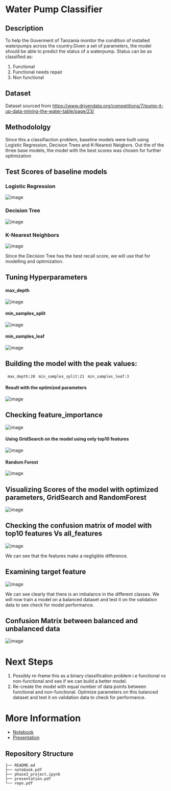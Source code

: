 # Water Pump Classifier

## Description
  To help the Goverment of Tanzania monitor the condition of installed waterpumps across the country.Given a set of parameters, the model should be able to     predict the status of a waterpump. Status can be as classified as:

1. Functional
2. Functional needs repair
3. Non functional
  
## Dataset
  Dataset sourced from https://www.drivendata.org/competitions/7/pump-it-up-data-mining-the-water-table/page/23/
  
## Methodololgy
  Since this a classifiaction problem, baseline models were built using Logistic Regression, Decision Trees and K-Nearest Neigbors.
  Out the of the three base models, the model with the best scores was chosen for further optimization
  
 ## Test Scores of baseline models
  ### Logistic Regression
  ![image](https://user-images.githubusercontent.com/108379254/208484416-838282c6-ea68-4da8-86d2-0bde4eb17042.png)

### Decision Tree
  ![image](https://user-images.githubusercontent.com/108379254/208484595-c9373c90-6920-463f-af8a-42b33aac592d.png)

### K-Nearest Neighbors
  ![image](https://user-images.githubusercontent.com/108379254/208484682-64f01323-9ff8-4d90-a0e8-5258a2ec7968.png)
  
  Since the Decision Tree has the best recall score, we will use that for modelling and optimization.
  
 ## Tuning Hyperparameters
  #### max_depth
  ![image](https://user-images.githubusercontent.com/108379254/208558657-1db67aa9-92b6-4938-a5a0-d14a32ab7c88.png)

  #### min_samples_split
  ![image](https://user-images.githubusercontent.com/108379254/208558728-9246d916-5087-4348-9958-7804f0637386.png)

  #### min_samples_leaf
  ![image](https://user-images.githubusercontent.com/108379254/208558776-4d86a064-9b9b-44c3-aeaf-526efc745092.png)


## Building the model with the peak values: 
 ` max_depth:20`
 ` min_samples_split:21`
 ` min_samples_leaf:3`
 
 #### Result with the optimized parameters
 ![image](https://user-images.githubusercontent.com/108379254/208558949-49c71cdd-2bf4-48b1-afc3-8f5af0a47a40.png)

## Checking feature_importance
![image](https://user-images.githubusercontent.com/108379254/208559008-5b8b0795-9771-46a0-9c7a-585a2ae68c18.png)

#### Using GridSearch on the model using only top10 features
![image](https://user-images.githubusercontent.com/108379254/208559091-9fed5cc8-6b97-42e6-9a25-c00302b92e39.png)

#### Random Forest
![image](https://user-images.githubusercontent.com/108379254/208559136-8694b7f7-007e-48c1-922b-c8d2a4941b03.png)


## Visualizing Scores of the model with optimized parameters, GridSearch and RandomForest
![image](https://user-images.githubusercontent.com/108379254/208559170-a368a12e-ce10-41e5-9a88-a82e1cdea3ae.png)


## Checking the confusion matrix of model with top10 features Vs all_features
![image](https://user-images.githubusercontent.com/108379254/208559334-bee72be7-f4b6-4655-a4f3-4ac1842dde2e.png)


We can see that the features make a negligible difference.

## Examining target feature
![image](https://user-images.githubusercontent.com/108379254/208487444-ba86e765-b029-4a20-8935-9892ad24e2b0.png)

We can see clearly that there is an imbalance in the different classes.
We will now train a model on a balanced dataset and test it on the validation data to see check for model performance.

## Confusion Matrix between balanced and unbalanced data
![image](https://user-images.githubusercontent.com/108379254/208559440-0e82e9e8-0fb7-4b1b-9a4f-96afb4f7b6b1.png)

# Next Steps
1. Possibly re-frame this as a binary classification problem i.e functional vs non-functional and see if we can build a better model. 
2. Re-create the model with equal number of data points between functional and non-functional. Optimize parameters on this balanced dataset and test it on validation data to check for performance.

# More Information
 - [Notebook](phase3_project.ipynb)
 - [Presentation](presentation.pdf)

## Repository Structure

```
├── README.md
├── notebook.pdf
├── phase3_project.ipynb
├── presentation.pdf
└── repo.pdf
```


